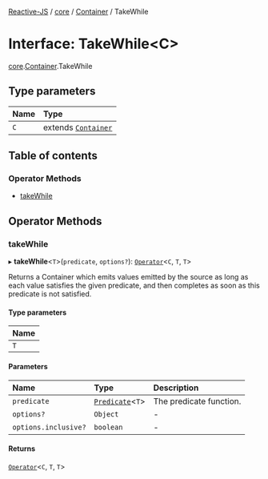 [Reactive-JS](../README.md) / [core](../modules/core.md) / [Container](../modules/core.Container.md) / TakeWhile

# Interface: TakeWhile<C\>

[core](../modules/core.md).[Container](../modules/core.Container.md).TakeWhile

## Type parameters

| Name | Type |
| :------ | :------ |
| `C` | extends [`Container`](core.Container-1.md) |

## Table of contents

### Operator Methods

- [takeWhile](core.Container.TakeWhile.md#takewhile)

## Operator Methods

### takeWhile

▸ **takeWhile**<`T`\>(`predicate`, `options?`): [`Operator`](../modules/core.Container.md#operator)<`C`, `T`, `T`\>

Returns a Container which emits values emitted by the source as long
as each value satisfies the given predicate, and then completes as soon as
this predicate is not satisfied.

#### Type parameters

| Name |
| :------ |
| `T` |

#### Parameters

| Name | Type | Description |
| :------ | :------ | :------ |
| `predicate` | [`Predicate`](../modules/functions.md#predicate)<`T`\> | The predicate function. |
| `options?` | `Object` | - |
| `options.inclusive?` | `boolean` | - |

#### Returns

[`Operator`](../modules/core.Container.md#operator)<`C`, `T`, `T`\>
